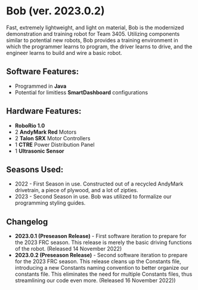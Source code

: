 # Bob (ver. 2023.0.2) #
Fast, extremely lightweight, and light on material, Bob is the modernized demonstration and training robot for Team 3405. Utilizing components similar to potential new robots, Bob provides a training environment in which the programmer learns to program, the driver learns to drive, and the engineer learns to build and wire a basic robot.


## Software Features: ##
- Programmed in **Java**
- Potential for limitless **SmartDashboard** configurations
 
## Hardware Features: ##
- **RoboRio 1.0**
- 2 **AndyMark Red** Motors
- 2 **Talon SRX** Motor Controllers
- 1 **CTRE** Power Distribution Panel
- 1 **Ultrasonic Sensor**

## Seasons Used: ##
- 2022 - First Season in use. Constructed out of a recycled AndyMark drivetrain, a piece of plywood, and a lot of zipties.
- 2023 - Second Season in use. Bob was utilized to formalize our programming styling guides.

## Changelog ##
- **2023.0.1 (Preseason Release)** - First software iteration to prepare for the 2023 FRC season. This release is merely the basic driving functions of the robot. (Released 14 November 2022)
- **2023.0.2 (Preseason Release)** - Second software iteration to prepare for the 2023 FRC season. This release cleans up the Constants file, introducing a new Constants naming convention to better organize our constants file. This eliminates the need for multiple Constants files, thus streamlining our code even more. (Released 16 November 2022))
